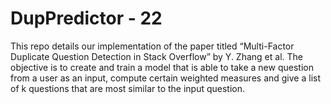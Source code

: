 # DupPredictor - 22

This repo details our implementation of the paper titled “Multi-Factor Duplicate Question Detection in Stack Overflow” by Y. Zhang et al. The objective is to create and train a model that is able to take a new question from a user as an input, compute certain weighted measures and give a list of k questions that are most similar to the input question.